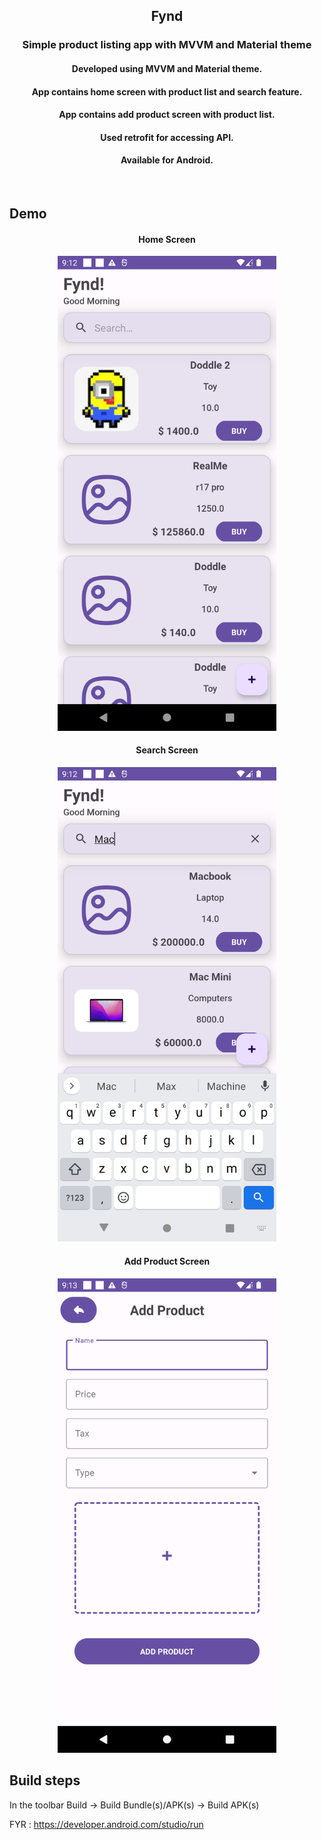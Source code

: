 <h2 align="center">
Fynd
</h2>

<h3 align="center">
Simple product listing app with MVVM and Material theme
</h3>

<h4 align="center">
    Developed using MVVM and Material theme.
</h4>
<h4 align="center">
    App contains home screen with product list and search feature.
</h4>
<h4 align="center">
    App contains add product screen with product list.
</h4>
<h4 align="center">
    Used retrofit for accessing API.
</h4>

<h4 align="center">
Available for Android.
</h4>

<br>

## Demo

<h4 align="center">
Home Screen
</h4>

<p align="center">
   <img width=350 src="./app/src/main/res/drawable/fynd_homescreen.png" />
</p>

<h4 align="center">
Search Screen
</h4>

<p align="center">
   <img width=350 src="./app/src/main/res/drawable/fynd_searchscreen.png" />
</p>

<h4 align="center">
Add Product Screen
</h4>

<p align="center">
   <img width=350 src="./app/src/main/res/drawable/fynd_addproductscreen.png" />
</p>

## Build steps

In the toolbar Build ->  Build Bundle(s)/APK(s) -> Build APK(s)

FYR : https://developer.android.com/studio/run

